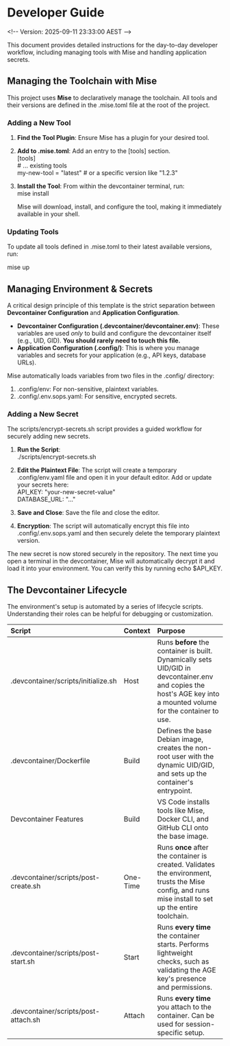 # **Developer Guide**

\<\!-- Version: 2025-09-11 23:33:00 AEST \--\>

This document provides detailed instructions for the day-to-day developer workflow, including managing tools with Mise and handling application secrets.

## **Managing the Toolchain with Mise**

This project uses **Mise** to declaratively manage the toolchain. All tools and their versions are defined in the .mise.toml file at the root of the project.

### **Adding a New Tool**

1. **Find the Tool Plugin**: Ensure Mise has a plugin for your desired tool.  
2. **Add to .mise.toml**: Add an entry to the \[tools\] section.  
   \[tools\]  
   \# ... existing tools  
   my-new-tool \= "latest" \# or a specific version like "1.2.3"

3. **Install the Tool**: From within the devcontainer terminal, run:  
   mise install

   Mise will download, install, and configure the tool, making it immediately available in your shell.

### **Updating Tools**

To update all tools defined in .mise.toml to their latest available versions, run:

mise up

## **Managing Environment & Secrets**

A critical design principle of this template is the strict separation between **Devcontainer Configuration** and **Application Configuration**.

* **Devcontainer Configuration (.devcontainer/devcontainer.env)**: These variables are used *only* to build and configure the devcontainer itself (e.g., UID, GID). **You should rarely need to touch this file.**  
* **Application Configuration (.config/)**: This is where you manage variables and secrets for your application (e.g., API keys, database URLs).

Mise automatically loads variables from two files in the .config/ directory:

1. .config/env: For non-sensitive, plaintext variables.  
2. .config/.env.sops.yaml: For sensitive, encrypted secrets.

### **Adding a New Secret**

The scripts/encrypt-secrets.sh script provides a guided workflow for securely adding new secrets.

1. **Run the Script**:  
   ./scripts/encrypt-secrets.sh

2. **Edit the Plaintext File**: The script will create a temporary .config/env.yaml file and open it in your default editor. Add or update your secrets here:  
   API\_KEY: "your-new-secret-value"  
   DATABASE\_URL: "..."

3. **Save and Close**: Save the file and close the editor.  
4. **Encryption**: The script will automatically encrypt this file into .config/.env.sops.yaml and then securely delete the temporary plaintext version.

The new secret is now stored securely in the repository. The next time you open a terminal in the devcontainer, Mise will automatically decrypt it and load it into your environment. You can verify this by running echo $API\_KEY.

## **The Devcontainer Lifecycle**

The environment's setup is automated by a series of lifecycle scripts. Understanding their roles can be helpful for debugging or customization.

| Script | Context | Purpose |
| :---- | :---- | :---- |
| .devcontainer/scripts/initialize.sh | Host | Runs **before** the container is built. Dynamically sets UID/GID in devcontainer.env and copies the host's AGE key into a mounted volume for the container to use. |
| .devcontainer/Dockerfile | Build | Defines the base Debian image, creates the non-root user with the dynamic UID/GID, and sets up the container's entrypoint. |
| Devcontainer Features | Build | VS Code installs tools like Mise, Docker CLI, and GitHub CLI onto the base image. |
| .devcontainer/scripts/post-create.sh | One-Time | Runs **once** after the container is created. Validates the environment, trusts the Mise config, and runs mise install to set up the entire toolchain. |
| .devcontainer/scripts/post-start.sh | Start | Runs **every time** the container starts. Performs lightweight checks, such as validating the AGE key's presence and permissions. |
| .devcontainer/scripts/post-attach.sh | Attach | Runs **every time** you attach to the container. Can be used for session-specific setup. |
